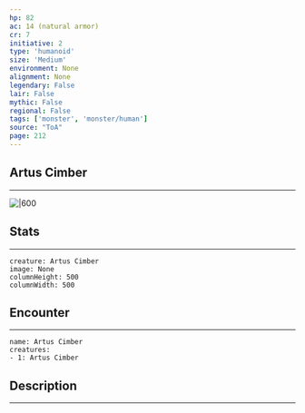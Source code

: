 ```yaml
---
hp: 82
ac: 14 (natural armor)
cr: 7
initiative: 2
type: 'humanoid'    
size: 'Medium'
environment: None
alignment: None
legendary: False
lair: False
mythic: False
regional: False
tags: ['monster', 'monster/human']
source: "ToA"
page: 212
---
```


## Artus Cimber
---

![|600](D:/Program%20Files/5e.tools/img/bestiary/ToA/Artus%20Cimber.jpg)

## Stats
---

```statblock
creature: Artus Cimber
image: None
columnHeight: 500
columnWidth: 500
```

## Encounter
---

```encounter-table
name: Artus Cimber
creatures:
- 1: Artus Cimber
```

## Description
---




